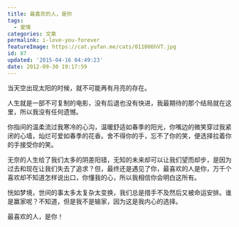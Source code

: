 ```yaml
---
title: 最喜欢的人，是你
tags:
  - 爱情
categories: 文章
permalink: i-love-you-forever
featureImage: https://cat.yufan.me/cats/011006hVT.jpg
id: 87
updated: '2015-04-16 04:49:23'
date: 2012-09-30 19:17:59
---
```


当天空出现太阳的时候，就不可能再有月亮的存在。

人生就是一部不可复制的电影，没有后退也没有快进，我最期待的那个结局就在这里，所以我没有任何遗憾。

<!--more-->

你指间的温柔流过我寒冷的心沟，温暖舒适如春季的阳光，你嘴边的微笑穿过我紧闭的心墙，灿烂可爱如春季的花香。舍不得你的手，忘不了你的笑，便选择拉着你的手接受你的笑。

无奈的人生给了我们太多的阴差阳错，无知的未来却可以让我们望而却步，是因为过去和现在让我们失去了追求？但，最终还是遇见了你，最喜欢的人是你，万千个喜欢却不知道怎样说出口，你懂我的心，所以我相信你会明白这所有。

恍如梦境，世间的事太多太复杂太变换，我们总是措手不及然后又被命运安排。谁是赢家呢？不知道，但是我不是输家，因为这是我内心的选择。

最喜欢的人，是你！
